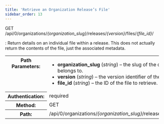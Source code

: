 ```yaml
---
title: 'Retrieve an Organization Release’s File'
sidebar_order: 13
---
```


GET /api/0/organizations/_{organization_slug}_/releases/_{version}_/files/_{file_id}_/

: Return details on an individual file within a release. This does not actually return the contents of the file, just the associated metadata.

  <table class="table"><tbody valign="top"><tr><th>Path Parameters:</th><td><ul><li><strong>organization_slug</strong> (<em>string</em>) – the slug of the organization the release belongs to.</li><li><strong>version</strong> (<em>string</em>) – the version identifier of the release.</li><li><strong>file_id</strong> (<em>string</em>) – the ID of the file to retrieve.</li></ul></td></tr><tr><th>Authentication:</th><td>required</td></tr><tr><th>Method:</th><td>GET</td></tr><tr><th>Path:</th><td>/api/0/organizations/<em>{organization_slug}</em>/releases/<em>{version}</em>/files/<em>{file_id}</em>/</td></tr></tbody></table>
